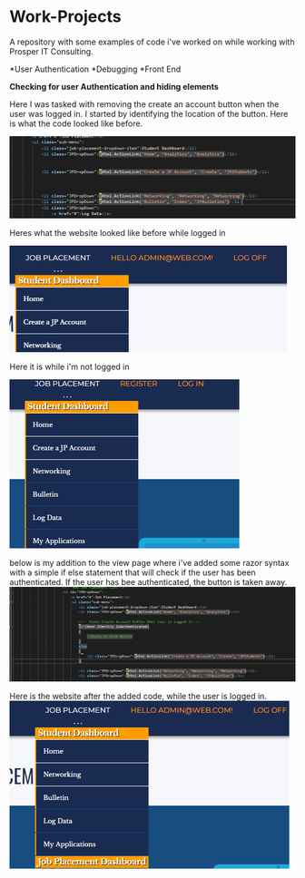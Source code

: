 # Work-Projects
A repository with some examples of code i've worked on while working with Prosper IT Consulting.

*User Authentication
*Debugging
*Front End







**Checking for user Authentication and hiding elements**

Here I was tasked with removing the create an account button when the user was logged in. I started by identifying the location of the button. Here is what the code looked like before. 

![alt text](https://github.com/Tmc802/Work-Projects/blob/master/Project%20screen%20shots/Hide%20Create%20Button%20On%20Loggin/HideButtonCodeBefore.jpg)

Heres what the website looked like before while logged in

![alt text](https://github.com/Tmc802/Work-Projects/blob/master/Project%20screen%20shots/Hide%20Create%20Button%20On%20Loggin/HideButtonWebsiteBefore.jpg)

Here it is while i'm not logged in

![alt text](https://github.com/Tmc802/Work-Projects/blob/master/Project%20screen%20shots/Hide%20Create%20Button%20On%20Loggin/HideButtonWebsiteBeforeNotLoggedIn.jpg)

below is my addition to the view page where i've added some razor syntax with a simple if else statement that will check if the user has been authenticated. If the user has bee authenticated, the button is taken away.
![alt text](https://github.com/Tmc802/Work-Projects/blob/master/Project%20screen%20shots/Hide%20Create%20Button%20On%20Loggin/HideButtonCodeAfter.jpg)

Here is the website after the added code, while the user is logged in.
![alt text](https://github.com/Tmc802/Work-Projects/blob/master/Project%20screen%20shots/Hide%20Create%20Button%20On%20Loggin/HideButtonWebsiteAfterLoggedIn.jpg)






